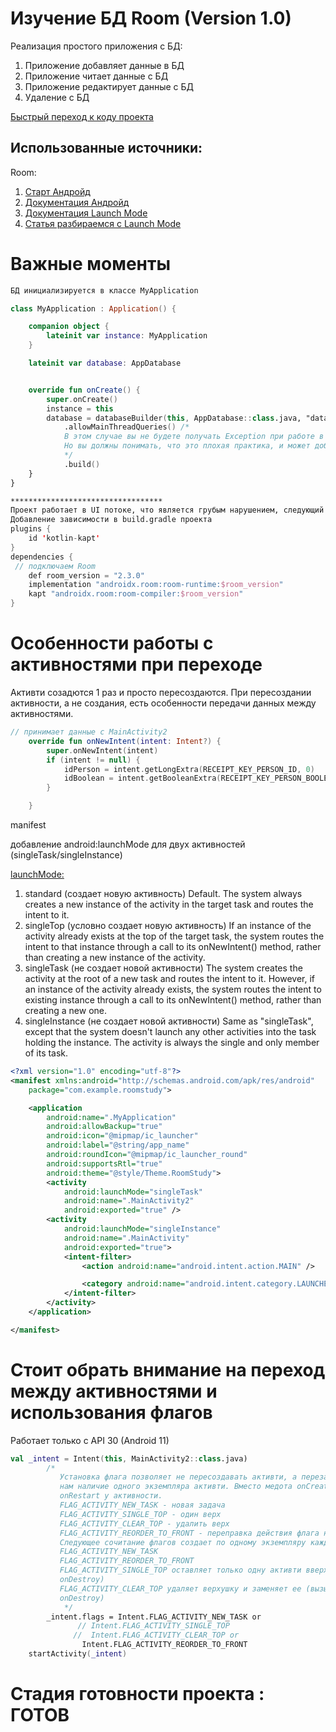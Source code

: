# Изучение БД Room (Version 1.0)


Реализация простого приложения с БД:
1. Приложение добавляет данные в БД
2. Приложение читает данные с БД
3. Приложение редактирует данные с БД 
4. Удаление с БД

[Быстрый переход к коду проекта](https://github.com/Sguruu/Teaching-project-on-technology-and-others/tree/CleanRoom/app/src/main/java/com/example/roomstudy)

## Использованные источники:
Room:
1. [Старт Андройд](https://startandroid.ru/ru/courses/architecture-components/27-course/architecture-components/530-urok-6-room-entity.html)
2. [Документация Андройд](https://developer.android.com/training/data-storage/room)
3. [Документация Launch Mode]()
4. [Статья разбираемся с Launch Mode]()
##

# Важные моменты 
```kotlin
БД инициализируется в классе MyApplication

class MyApplication : Application() {

    companion object {
        lateinit var instance: MyApplication
    }

    lateinit var database: AppDatabase


    override fun onCreate() {
        super.onCreate()
        instance = this
        database = databaseBuilder(this, AppDatabase::class.java, "database")
            .allowMainThreadQueries() /*
            В этом случае вы не будете получать Exception при работе в UI потоке. 
            Но вы должны понимать, что это плохая практика, и может добавить ощутимых тормозов вашему приложению.
            */
            .build()
    }
}

**********************************
Проект работает в UI потоке, что является грубым нарушением, следующий этап работа в Room с помощью RxJava или Corutin 
Добавление зависимости в build.gradle проекта 
plugins {
    id 'kotlin-kapt'
}
dependencies {
 // подключаем Room
    def room_version = "2.3.0"
    implementation "androidx.room:room-runtime:$room_version"
    kapt "androidx.room:room-compiler:$room_version"
}


```
# Особенности работы с активностями при переходе 

Активти созадются 1 раз и просто пересоздаются. При пересоздании активности, а не создания, есть особенности передачи данных между активностями.
```kotlin
// принимает данные с MainActivity2
    override fun onNewIntent(intent: Intent?) {
        super.onNewIntent(intent)
        if (intent != null) {
            idPerson = intent.getLongExtra(RECEIPT_KEY_PERSON_ID, 0)
            idBoolean = intent.getBooleanExtra(RECEIPT_KEY_PERSON_BOOLEAN, false)
        }

    }
```
manifest

добавление android:launchMode для двух активностей (singleTask/singleInstance)

[launchMode:](https://developer.android.com/guide/topics/manifest/activity-element)
1. standard (создает новую активность)
Default. The system always creates a new instance of the activity in the target task and routes the intent to it.
2. singleTop (условно создает новую активность)
If an instance of the activity already exists at the top of the target task, the system routes the intent to that instance through a call to its onNewIntent() method, rather than creating a new instance of the activity.
3. singleTask (не создает новой активности)
The system creates the activity at the root of a new task and routes the intent to it. However, if an instance of the activity already exists, the system routes the intent to existing instance through a call to its onNewIntent() method, rather than creating a new one.
4. singleInstance (не создает новой активности)
Same as "singleTask", except that the system doesn't launch any other activities into the task holding the instance. The activity is always the single and only member of its task.
```xml
<?xml version="1.0" encoding="utf-8"?>
<manifest xmlns:android="http://schemas.android.com/apk/res/android"
    package="com.example.roomstudy">

    <application
        android:name=".MyApplication"
        android:allowBackup="true"
        android:icon="@mipmap/ic_launcher"
        android:label="@string/app_name"
        android:roundIcon="@mipmap/ic_launcher_round"
        android:supportsRtl="true"
        android:theme="@style/Theme.RoomStudy">
        <activity
            android:launchMode="singleTask"
            android:name=".MainActivity2"
            android:exported="true" />
        <activity
            android:launchMode="singleInstance"
            android:name=".MainActivity"
            android:exported="true">
            <intent-filter>
                <action android:name="android.intent.action.MAIN" />

                <category android:name="android.intent.category.LAUNCHER" />
            </intent-filter>
        </activity>
    </application>

</manifest>
```

# Стоит обрать внимание на переход между активностями и использования флагов

Работает только с API 30 (Android 11)
```kotlin
val _intent = Intent(this, MainActivity2::class.java)
        /*
           Установка флага позволяет не пересоздавать активти, а перезапускать ее, что гаранитурет
           нам наличие одного экземпляра активти. Вместо медота onCreate будет вызваться метод
           onRestart у активности.
           FLAG_ACTIVITY_NEW_TASK - новая задача
           FLAG_ACTIVITY_SINGLE_TOP - один верх
           FLAG_ACTIVITY_CLEAR_TOP - удалить верх
           FLAG_ACTIVITY_REORDER_TO_FRONT - переправка действия флага на передний
           Следующее сочитание флагов создает по одному экземпляру каждой активти.
           FLAG_ACTIVITY_NEW_TASK
           FLAG_ACTIVITY_REORDER_TO_FRONT
           FLAG_ACTIVITY_SINGLE_TOP оставляет только одну активти вверху (вызывает у второй активти
           onDestroy)
           FLAG_ACTIVITY_CLEAR_TOP удаляет верхушку и заменяет ее (вызывает у второй активти
           onDestroy)
            */
        _intent.flags = Intent.FLAG_ACTIVITY_NEW_TASK or
               // Intent.FLAG_ACTIVITY_SINGLE_TOP
              //  Intent.FLAG_ACTIVITY_CLEAR_TOP or
                Intent.FLAG_ACTIVITY_REORDER_TO_FRONT
	startActivity(_intent)

```
# Стадия готовности проекта : ГОТОВ

